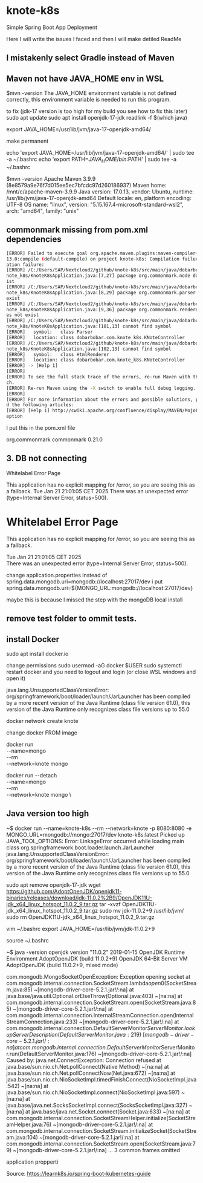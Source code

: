 # knote-k8s
Simple Spring Boot App Deployment

Here I will write the issues I faced and then I will make detiled ReadMe

## I mistakenly select Gradle instead of Maven

## Maven not have JAVA_HOME env in WSL

$mvn -version
The JAVA_HOME environment variable is not defined correctly,
this environment variable is needed to run this program.

to fix (jdk-17 version is too high for my build you see how to fix this later)
sudo apt update
sudo apt install openjdk-17-jdk
readlink -f $(which java)

export JAVA_HOME=/usr/lib/jvm/java-17-openjdk-amd64/

make permanent

echo 'export JAVA_HOME=/usr/lib/jvm/java-17-openjdk-amd64/' | sudo tee -a ~/.bashrc
echo 'export PATH=$JAVA_HOME/bin:$PATH' | sudo tee -a ~/.bashrc


$mvn -version
Apache Maven 3.9.9 (8e8579a9e76f7d015ee5ec7bfcdc97d260186937)
Maven home: /mnt/c/apache-maven-3.9.9
Java version: 17.0.13, vendor: Ubuntu, runtime: /usr/lib/jvm/java-17-openjdk-amd64
Default locale: en, platform encoding: UTF-8
OS name: "linux", version: "5.15.167.4-microsoft-standard-wsl2", arch: "amd64", family: "unix"

## commonmark missing from pom.xml dependencies
```bash
[ERROR] Failed to execute goal org.apache.maven.plugins:maven-compiler-plugin:3.
13.0:compile (default-compile) on project knote-k8s: Compilation failure: Compil
ation failure:
[ERROR] /C:/Users/SAP/Nextcloud2/github/knote-k8s/src/main/java/dobarbobar/com/k
note_k8s/KnoteK8sApplication.java:[7,27] package org.commonmark.node does not ex
ist
[ERROR] /C:/Users/SAP/Nextcloud2/github/knote-k8s/src/main/java/dobarbobar/com/k
note_k8s/KnoteK8sApplication.java:[8,29] package org.commonmark.parser does not
exist
[ERROR] /C:/Users/SAP/Nextcloud2/github/knote-k8s/src/main/java/dobarbobar/com/k
note_k8s/KnoteK8sApplication.java:[9,36] package org.commonmark.renderer.html do
es not exist
[ERROR] /C:/Users/SAP/Nextcloud2/github/knote-k8s/src/main/java/dobarbobar/com/k
note_k8s/KnoteK8sApplication.java:[101,13] cannot find symbol
[ERROR]   symbol:   class Parser
[ERROR]   location: class dobarbobar.com.knote_k8s.KNoteController
[ERROR] /C:/Users/SAP/Nextcloud2/github/knote-k8s/src/main/java/dobarbobar/com/k
note_k8s/KnoteK8sApplication.java:[102,13] cannot find symbol
[ERROR]   symbol:   class HtmlRenderer
[ERROR]   location: class dobarbobar.com.knote_k8s.KNoteController
[ERROR] -> [Help 1]
[ERROR]
[ERROR] To see the full stack trace of the errors, re-run Maven with the -e swit
ch.
[ERROR] Re-run Maven using the -X switch to enable full debug logging.
[ERROR]
[ERROR] For more information about the errors and possible solutions, please rea
d the following articles:
[ERROR] [Help 1] http://cwiki.apache.org/confluence/display/MAVEN/MojoFailureExc
eption
```

I put this in the pom.xml file

<dependencies>
    <dependency>
        <groupId>org.commonmark</groupId>
        <artifactId>commonmark</artifactId>
        <version>0.21.0</version>  <!-- Use the latest version -->
    </dependency>
</dependencies>

## 3. DB not connecting

Whitelabel Error Page

This application has no explicit mapping for /error, so you are seeing this as a fallback.
Tue Jan 21 21:01:05 CET 2025
There was an unexpected error (type=Internal Server Error, status=500).




<h1>Whitelabel Error Page</h1><p>This application has no explicit mapping for /error, so you are seeing this as a fallback.</p><div id="created">Tue Jan 21 21:01:05 CET 2025</div><div>There was an unexpected error (type=Internal Server Error, status=500).</div>

change application.properties
instead of 
spring.data.mongodb.uri=mongodb://localhost:27017/dev
i put 
spring.data.mongodb.uri=${MONGO_URL:mongodb://localhost:27017/dev}

maybe this is because I missed the step with the mongoDB local install


## remove test folder to ommit tests.




## install Docker
sudo apt install docker.io

change permissions
sudo usermod -aG docker $USER
sudo systemctl restart docker
and you need to logout and login (or close WSL windows and open it)

 java.lang.UnsupportedClassVersionError: org/springframework/boot/loader/launch/JarLauncher has been compiled by a more recent version of the Java Runtime (class file version 61.0), this version of the Java Runtime only recognizes class file versions up to 55.0


docker network create knote

change docker FROM image

 docker run \
  --name=mongo \
  --rm \
  --network=knote mongo

   docker run
    --detach \
    --name=mongo \
    --rm \
    --network=knote mongo \

## Java version too high

~$ docker run   --name=knote-k8s   --rm   --network=knote   -p 8080:8080   -e MONGO_URL=mongodb://mongo:27017/dev   knote-k8s:latest
Picked up JAVA_TOOL_OPTIONS:
Error: LinkageError occurred while loading main class org.springframework.boot.loader.launch.JarLauncher
        java.lang.UnsupportedClassVersionError: org/springframework/boot/loader/launch/JarLauncher has been compiled by a more recent version of the Java Runtime (class file version 61.0), this version of the Java Runtime only recognizes class file versions up to 55.0

sudo apt remove openjdk-17-jdk
wget https://github.com/AdoptOpenJDK/openjdk11-binaries/releases/download/jdk-11.0.2%2B9/OpenJDK11U-jdk_x64_linux_hotspot_11.0.2_9.tar.gz
tar -xvzf OpenJDK11U-jdk_x64_linux_hotspot_11.0.2_9.tar.gz
sudo mv jdk-11.0.2+9 /usr/lib/jvm/
sudo rm OpenJDK11U-jdk_x64_linux_hotspot_11.0.2_9.tar.gz

vim ~/.bashrc
export JAVA_HOME=/usr/lib/jvm/jdk-11.0.2+9

source ~/.bashrc

~$ java -version
openjdk version "11.0.2" 2019-01-15
OpenJDK Runtime Environment AdoptOpenJDK (build 11.0.2+9)
OpenJDK 64-Bit Server VM AdoptOpenJDK (build 11.0.2+9, mixed mode)



com.mongodb.MongoSocketOpenException: Exception opening socket
        at com.mongodb.internal.connection.SocketStream.lambda$open$0(SocketStream.java:85) ~[mongodb-driver-core-5.2.1.jar!/:na]
        at java.base/java.util.Optional.orElseThrow(Optional.java:403) ~[na:na]
        at com.mongodb.internal.connection.SocketStream.open(SocketStream.java:85) ~[mongodb-driver-core-5.2.1.jar!/:na]
        at com.mongodb.internal.connection.InternalStreamConnection.open(InternalStreamConnection.java:233) ~[mongodb-driver-core-5.2.1.jar!/:na]
        at com.mongodb.internal.connection.DefaultServerMonitor$ServerMonitor.lookupServerDescription(DefaultServerMonitor.java:219) ~[mongodb-driver-core-5.2.1.jar!/:na]
        at com.mongodb.internal.connection.DefaultServerMonitor$ServerMonitor.run(DefaultServerMonitor.java:176) ~[mongodb-driver-core-5.2.1.jar!/:na]
Caused by: java.net.ConnectException: Connection refused
        at java.base/sun.nio.ch.Net.pollConnect(Native Method) ~[na:na]
        at java.base/sun.nio.ch.Net.pollConnectNow(Net.java:672) ~[na:na]
        at java.base/sun.nio.ch.NioSocketImpl.timedFinishConnect(NioSocketImpl.java:542) ~[na:na]
        at java.base/sun.nio.ch.NioSocketImpl.connect(NioSocketImpl.java:597) ~[na:na]
        at java.base/java.net.SocksSocketImpl.connect(SocksSocketImpl.java:327) ~[na:na]
        at java.base/java.net.Socket.connect(Socket.java:633) ~[na:na]
        at com.mongodb.internal.connection.SocketStreamHelper.initialize(SocketStreamHelper.java:76) ~[mongodb-driver-core-5.2.1.jar!/:na]
        at com.mongodb.internal.connection.SocketStream.initializeSocket(SocketStream.java:104) ~[mongodb-driver-core-5.2.1.jar!/:na]
        at com.mongodb.internal.connection.SocketStream.open(SocketStream.java:79) ~[mongodb-driver-core-5.2.1.jar!/:na]
        ... 3 common frames omitted

application propperti
  
Source: https://learnk8s.io/spring-boot-kubernetes-guide
